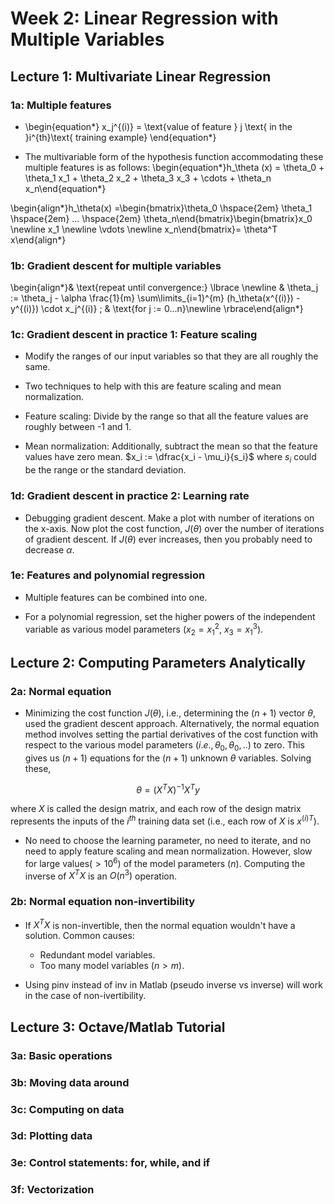 # Week 2: Linear Regression with Multiple Variables

## Lecture 1: Multivariate Linear Regression

### 1a: Multiple features

* \begin{equation*} x_j^{(i)} = \text{value of feature } j \text{ in the }i^{th}\text{ training example} \end{equation*}

* The multivariable form of the hypothesis function accommodating these multiple features is as follows:
 \begin{equation*}h_\theta (x) = \theta_0 + \theta_1 x_1 + \theta_2 x_2 + \theta_3 x_3 + \cdots + \theta_n x_n\end{equation*}

\begin{align*}h_\theta(x) =\begin{bmatrix}\theta_0 \hspace{2em} \theta_1 \hspace{2em} ... \hspace{2em} \theta_n\end{bmatrix}\begin{bmatrix}x_0 \newline x_1 \newline \vdots \newline x_n\end{bmatrix}= \theta^T x\end{align*}

### 1b: Gradient descent for multiple variables

\begin{align*}& \text{repeat until convergence:} \lbrace \newline & \theta_j := \theta_j - \alpha \frac{1}{m} \sum\limits_{i=1}^{m} (h_\theta(x^{(i)}) - y^{(i)}) \cdot x_j^{(i)} \; & \text{for j := 0...n}\newline \rbrace\end{align*}

### 1c: Gradient descent in practice 1: Feature scaling

* Modify the ranges of our input variables so that they are all roughly the same.

* Two techniques to help with this are feature scaling and mean normalization.

* Feature scaling: Divide by the range so that all the feature values are roughly between -1 and 1.

* Mean normalization: Additionally, subtract the mean so that the feature values have zero mean. $x_i := \dfrac{x_i - \mu_i}{s_i}$ where $s_i$ could be the range or the standard deviation.

### 1d: Gradient descent in practice 2: Learning rate

* Debugging gradient descent. Make a plot with number of iterations on the x-axis. Now plot the cost function, $J(\theta)$ over the number of iterations of gradient descent. If $J(\theta)$ ever increases, then you probably need to decrease $\alpha$.

### 1e: Features and polynomial regression

* Multiple features can be combined into one.

* For a polynomial regression, set the higher powers of the independent variable as various model parameters ($x_2 = x_1^2$, $x_3 = x_1^3$).

## Lecture 2: Computing Parameters Analytically

### 2a: Normal equation

* Minimizing the cost function $J(\theta)$, i.e., determining the $(n+1)$ vector $\theta$, used the gradient descent approach. Alternatively, the normal equation method involves setting the partial derivatives of the cost function with respect to the various model parameters $(i.e., \theta_0, \theta_0, ..)$ to zero. This gives us $(n+1)$ equations for the $(n+1)$ unknown $\theta$ variables. Solving these,

$$ \theta = (X^T X)^{-1}X^T y $$  

where $X$ is called the design matrix, and each row of the design matrix represents the inputs of the $i^{th}$ training data set (i.e., each row of $X$ is $x^{(i)T}$).

* No need to choose the learning parameter, no need to iterate, and no need to apply feature scaling and mean normalization. However, slow for large values($> 10^6$) of the model parameters ($n$). Computing the inverse of $X^T X$ is an $O(n^3)$ operation.

### 2b: Normal equation non-invertibility

* If $X^T X$ is non-invertible, then the normal equation wouldn't have a solution. Common causes:
    * Redundant model variables.
    * Too many model variables ($n>m$).
    
* Using pinv instead of inv in Matlab (pseudo inverse vs inverse) will work in the case of non-ivertibility.

## Lecture 3: Octave/Matlab Tutorial

### 3a: Basic operations

### 3b: Moving data around

### 3c: Computing on data

### 3d: Plotting data

### 3e: Control statements: for, while, and if

### 3f: Vectorization


